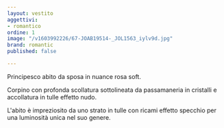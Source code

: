 ```yaml
---
layout: vestito
aggettivi:
- romantico
ordine: 1
image: "/v1603992226/67-JOAB19514-_JOL1563_iylv9d.jpg"
brand: romantic
published: false

---
```

Principesco abito da sposa in nuance rosa soft.

Corpino con profonda scollatura sottolineata da passamaneria in cristalli e accollatura in tulle effetto nudo.

L'abito è impreziosito da uno strato in tulle con ricami effetto specchio per una luminosità unica nel suo genere.